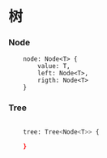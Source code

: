 # 树

### Node

```
    node: Node<T> {
        value: T,
        left: Node<T>,
        rigth: Node<T>
    }
```

### Tree

```bash

    tree: Tree<Node<T>> {

    }
```